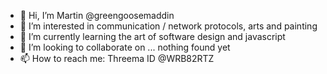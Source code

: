 - 👋 Hi, I’m Martin @greengoosemaddin
- 👀 I’m interested in communication / network protocols, arts and painting
- 🌱 I’m currently learning the art of software design and javascript 
- 💞️ I’m looking to collaborate on ... nothing found yet
- 📫 How to reach me: Threema ID @WRB82RTZ

<!---
greengoosemaddin/greengoosemaddin is a ✨ special ✨ repository because its `README.md` (this file) appears on your GitHub profile.
You can click the Preview link to take a look at your changes.
--->
